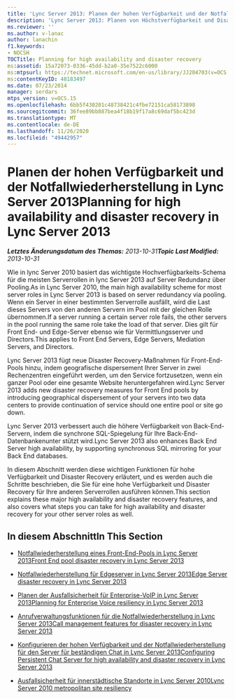 ```yaml
---
title: 'Lync Server 2013: Planen der hohen Verfügbarkeit und der Notfallwiederherstellung'
description: 'Lync Server 2013: Planen von Höchstverfügbarkeit und Disaster Recovery'
ms.reviewer: ''
ms.author: v-lanac
author: lanachin
f1.keywords:
- NOCSH
TOCTitle: Planning for high availability and disaster recovery
ms:assetid: 15a72073-0336-45dd-b2a0-35e7522c6000
ms:mtpsurl: https://technet.microsoft.com/en-us/library/JJ204703(v=OCS.15)
ms:contentKeyID: 48183497
ms.date: 07/23/2014
manager: serdars
mtps_version: v=OCS.15
ms.openlocfilehash: 6bb5f430201c48738421c4fbe72151ca58173898
ms.sourcegitcommit: 36fee89bb887bea4f18b19f17a8c69daf5bc423d
ms.translationtype: MT
ms.contentlocale: de-DE
ms.lasthandoff: 11/26/2020
ms.locfileid: "49442957"
---
```

# <a name="planning-for-high-availability-and-disaster-recovery-in-lync-server-2013"></a><span data-ttu-id="89ee9-103">Planen der hohen Verfügbarkeit und der Notfallwiederherstellung in Lync Server 2013</span><span class="sxs-lookup"><span data-stu-id="89ee9-103">Planning for high availability and disaster recovery in Lync Server 2013</span></span>

<div data-xmlns="http://www.w3.org/1999/xhtml">

<div class="topic" data-xmlns="http://www.w3.org/1999/xhtml" data-msxsl="urn:schemas-microsoft-com:xslt" data-cs="https://msdn.microsoft.com/">

<div data-asp="https://msdn2.microsoft.com/asp">



</div>

<div id="mainSection">

<div id="mainBody"><span data-ttu-id="89ee9-104">

<span> </span></span><span class="sxs-lookup"><span data-stu-id="89ee9-104">

<span> </span></span></span>

<span data-ttu-id="89ee9-105">_**Letztes Änderungsdatum des Themas:** 2013-10-31_</span><span class="sxs-lookup"><span data-stu-id="89ee9-105">_**Topic Last Modified:** 2013-10-31_</span></span>

<span data-ttu-id="89ee9-106">Wie in lync Server 2010 basiert das wichtigste Hochverfügbarkeits-Schema für die meisten Serverrollen in lync Server 2013 auf Server Redundanz über Pooling.</span><span class="sxs-lookup"><span data-stu-id="89ee9-106">As in Lync Server 2010, the main high availability scheme for most server roles in Lync Server 2013 is based on server redundancy via pooling.</span></span> <span data-ttu-id="89ee9-107">Wenn ein Server in einer bestimmten Serverrolle ausfällt, wird die Last dieses Servers von den anderen Servern im Pool mit der gleichen Rolle übernommen.</span><span class="sxs-lookup"><span data-stu-id="89ee9-107">If a server running a certain server role fails, the other servers in the pool running the same role take the load of that server.</span></span> <span data-ttu-id="89ee9-108">Dies gilt für Front End- und Edge-Server ebenso wie für Vermittlungsserver und Directors.</span><span class="sxs-lookup"><span data-stu-id="89ee9-108">This applies to Front End Servers, Edge Servers, Mediation Servers, and Directors.</span></span>

<span data-ttu-id="89ee9-109">Lync Server 2013 fügt neue Disaster Recovery-Maßnahmen für Front-End-Pools hinzu, indem geografische dispersement Ihrer Server in zwei Rechenzentren eingeführt werden, um den Service fortzusetzen, wenn ein ganzer Pool oder eine gesamte Website heruntergefahren wird.</span><span class="sxs-lookup"><span data-stu-id="89ee9-109">Lync Server 2013 adds new disaster recovery measures for Front End pools by introducing geographical dispersement of your servers into two data centers to provide continuation of service should one entire pool or site go down.</span></span>

<span data-ttu-id="89ee9-110">Lync Server 2013 verbessert auch die höhere Verfügbarkeit von Back-End-Servern, indem die synchrone SQL-Spiegelung für Ihre Back-End-Datenbankenunter stützt wird.</span><span class="sxs-lookup"><span data-stu-id="89ee9-110">Lync Server 2013 also enhances Back End Server high availability, by supporting synchronous SQL mirroring for your Back End databases.</span></span>

<span data-ttu-id="89ee9-111">In diesem Abschnitt werden diese wichtigen Funktionen für hohe Verfügbarkeit und Disaster Recovery erläutert, und es werden auch die Schritte beschrieben, die Sie für eine hohe Verfügbarkeit und Disaster Recovery für Ihre anderen Serverrollen ausführen können.</span><span class="sxs-lookup"><span data-stu-id="89ee9-111">This section explains these major high availability and disaster recovery features, and also covers what steps you can take for high availability and disaster recovery for your other server roles as well.</span></span>

<div>

## <a name="in-this-section"></a><span data-ttu-id="89ee9-112">In diesem Abschnitt</span><span class="sxs-lookup"><span data-stu-id="89ee9-112">In This Section</span></span>

  - [<span data-ttu-id="89ee9-113">Notfallwiederherstellung eines Front-End-Pools in Lync Server 2013</span><span class="sxs-lookup"><span data-stu-id="89ee9-113">Front End pool disaster recovery in Lync Server 2013</span></span>](lync-server-2013-front-end-pool-disaster-recovery.md)

  - [<span data-ttu-id="89ee9-114">Notfallwiederherstellung für Edgeserver in Lync Server 2013</span><span class="sxs-lookup"><span data-stu-id="89ee9-114">Edge Server disaster recovery in Lync Server 2013</span></span>](lync-server-2013-edge-server-disaster-recovery.md)

  - [<span data-ttu-id="89ee9-115">Planen der Ausfallsicherheit für Enterprise-VoIP in Lync Server 2013</span><span class="sxs-lookup"><span data-stu-id="89ee9-115">Planning for Enterprise Voice resiliency in Lync Server 2013</span></span>](lync-server-2013-planning-for-enterprise-voice-resiliency.md)

  - [<span data-ttu-id="89ee9-116">Anrufverwaltungsfunktionen für die Notfallwiederherstellung in Lync Server 2013</span><span class="sxs-lookup"><span data-stu-id="89ee9-116">Call management features for disaster recovery in Lync Server 2013</span></span>](lync-server-2013-call-management-features-for-disaster-recovery.md)

  - [<span data-ttu-id="89ee9-117">Konfigurieren der hohen Verfügbarkeit und der Notfallwiederherstellung für den Server für beständigen Chat in Lync Server 2013</span><span class="sxs-lookup"><span data-stu-id="89ee9-117">Configuring Persistent Chat Server for high availability and disaster recovery in Lync Server 2013</span></span>](lync-server-2013-configuring-persistent-chat-server-for-high-availability-and-disaster-recovery.md)

  - [<span data-ttu-id="89ee9-118">Ausfallsicherheit für innerstädtische Standorte in Lync Server 2010</span><span class="sxs-lookup"><span data-stu-id="89ee9-118">Lync Server 2010 metropolitan site resiliency</span></span>](lync-server-2013-compatibility-with-lync-server-2010-metropolitan-site-resiliency.md)

<span data-ttu-id="89ee9-119"></div>

</div>

<span> </span>

</div>

</div>

</span><span class="sxs-lookup"><span data-stu-id="89ee9-119"></div>

</div>

<span> </span>

</div>

</div>

</span></span></div>

